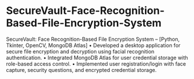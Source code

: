 # SecureVault-Face-Recognition-Based-File-Encryption-System

  SecureVault: Face Recognition-Based File Encryption System – [Python, Tkinter, OpenCV, MongoDB Atlas]
• Developed a desktop application for secure file encryption and decryption using facial recognition authentication.
• Integrated MongoDB Atlas for user credential storage with role-based access control.
• Implemented user registration/login with face capture, security questions, and encrypted credential storage.
